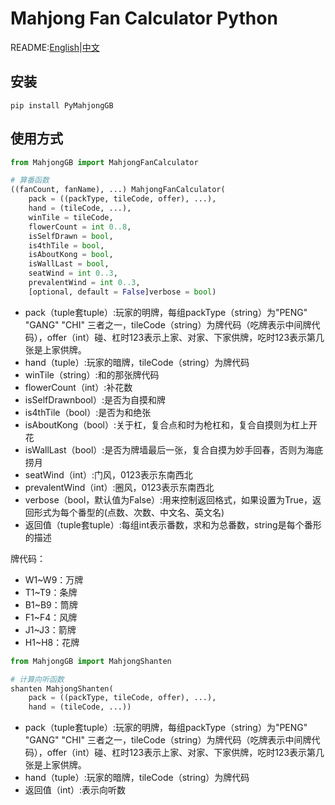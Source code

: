 Mahjong Fan Calculator Python
=====

README:[English](https://github.com/ailab-pku/PyMahjongGB/blob/master/README.md)|[中文](https://github.com/ailab-pku/PyMahjongGB/blob/master/README-zh.md)

## 安装
```pip install PyMahjongGB```

## 使用方式

```Python
from MahjongGB import MahjongFanCalculator

# 算番函数
((fanCount, fanName), ...) MahjongFanCalculator(
    pack = ((packType, tileCode, offer), ...),
    hand = (tileCode, ...),
    winTile = tileCode,
    flowerCount = int 0..8,
    isSelfDrawn = bool,
    is4thTile = bool,
    isAboutKong = bool,
    isWallLast = bool,
    seatWind = int 0..3,
    prevalentWind = int 0..3,
	[optional, default = False]verbose = bool)
```

- pack（tuple套tuple）:玩家的明牌，每组packType（string）为"PENG" "GANG" "CHI" 三者之一，tileCode（string）为牌代码（吃牌表示中间牌代码），offer（int）碰、杠时123表示上家、对家、下家供牌，吃时123表示第几张是上家供牌。
- hand（tuple）:玩家的暗牌，tileCode（string）为牌代码
- winTile（string）:和的那张牌代码
- flowerCount（int）:补花数
- isSelfDrawnbool）:是否为自摸和牌
- is4thTile（bool）:是否为和绝张
- isAboutKong（bool）:关于杠，复合点和时为枪杠和，复合自摸则为杠上开花
- isWallLast（bool）:是否为牌墙最后一张，复合自摸为妙手回春，否则为海底捞月
- seatWind（int）:门风，0123表示东南西北
- prevalentWind（int）:圈风，0123表示东南西北
- verbose（bool，默认值为False）:用来控制返回格式，如果设置为True，返回形式为每个番型的(点数、次数、中文名、英文名)
- 返回值（tuple套tuple）:每组int表示番数，求和为总番数，string是每个番形的描述

牌代码：
- W1~W9：万牌
- T1~T9：条牌
- B1~B9：筒牌
- F1~F4：风牌
- J1~J3：箭牌
- H1~H8：花牌


```Python
from MahjongGB import MahjongShanten

# 计算向听函数
shanten MahjongShanten(
    pack = ((packType, tileCode, offer), ...),
    hand = (tileCode, ...))
```

- pack（tuple套tuple）:玩家的明牌，每组packType（string）为"PENG" "GANG" "CHI" 三者之一，tileCode（string）为牌代码（吃牌表示中间牌代码），offer（int）碰、杠时123表示上家、对家、下家供牌，吃时123表示第几张是上家供牌。
- hand（tuple）:玩家的暗牌，tileCode（string）为牌代码
- 返回值（int）:表示向听数

